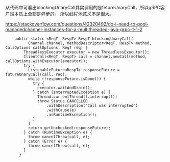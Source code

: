 从代码中可看出blockingUnaryCall其实调用的是fetureUnaryCall，所以gRPC客户端本质上全部是异步的。
所以线程池意义不是很大。

https://stackoverflow.com/questions/42320492/do-i-need-to-pool-managedchannel-instances-for-a-multithreaded-java-grpc-1-1-2

```
    public static <ReqT, RespT> RespT blockingUnaryCall(
          Channel channel, MethodDescriptor<ReqT, RespT> method, CallOptions callOptions, ReqT req) {
        ThreadlessExecutor executor = new ThreadlessExecutor();
        ClientCall<ReqT, RespT> call = channel.newCall(method, callOptions.withExecutor(executor));
        try {
          ListenableFuture<RespT> responseFuture = futureUnaryCall(call, req);
          while (!responseFuture.isDone()) {
            try {
              executor.waitAndDrain();
            } catch (InterruptedException e) {
              Thread.currentThread().interrupt();
              throw Status.CANCELLED
                  .withDescription("Call was interrupted")
                  .withCause(e)
                  .asRuntimeException();
            }
          }
          return getUnchecked(responseFuture);
        } catch (RuntimeException e) {
          throw cancelThrow(call, e);
        } catch (Error e) {
          throw cancelThrow(call, e);
        }
      }
```
